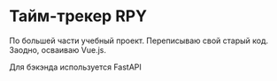 # Тайм-трекер RPY

По большей части учебный проект. Переписываю свой старый код. Заодно, осваиваю Vue.js.

Для бэкэнда используется FastAPI

